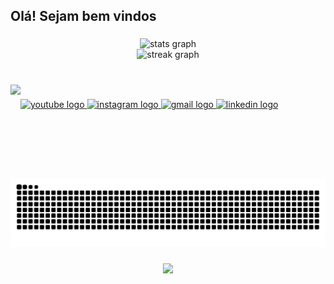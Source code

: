 <h2 align="left">Olá! Sejam bem vindos</h2>

###

<div align="center">
  <img src="https://github-readme-stats.vercel.app/api?username=vitorhmorais&hide_title=false&hide_rank=false&show_icons=true&include_all_commits=true&count_private=true&disable_animations=false&theme=merko&locale=pt-br&hide_border=false" height="150" alt="stats graph" /> <br>
  <img src="https://streak-stats.demolab.com?user=vitorhmorais&locale=pt-br&mode=daily&theme=merko&hide_border=false&border_radius=5" height="150" alt="streak graph"  />
</div>

###

<br clear="both">

<img align="left" height="150" src="https://gifdb.com/images/high/thank-goodness-i-took-that-coding-course-gkl7f76y3vwkuyh9.webp"  />

###

<div align="left">
</div>

###

<div align="left">
  <a href="https://www.youtube.com/@VitorHugoAraujoDeMorais-o5p" target="_blank">
    <img src="https://img.shields.io/static/v1?message=Youtube&logo=youtube&label=&color=FF0000&logoColor=white&labelColor=&style=for-the-badge" height="35" alt="youtube logo"  />
  </a>
  <a href="https://www.instagram.com/vitorugoo_?igsh=NWl4eXk2dW5ueGQy&utm_source=qr" target="_blank">
    <img src="https://img.shields.io/static/v1?message=Instagram&logo=instagram&label=&color=E4405F&logoColor=white&labelColor=&style=for-the-badge" height="35" alt="instagram logo"  />
  </a>
  <a href="vitor.hugo@institutomirante.org" target="_blank">
    <img src="https://img.shields.io/static/v1?message=Gmail&logo=gmail&label=&color=D14836&logoColor=white&labelColor=&style=for-the-badge" height="35" alt="gmail logo"  />
  </a>
  <a href="https://www.linkedin.com/in/vitor-hugo-65a67329b/" target="_blank">
    <img src="https://img.shields.io/static/v1?message=LinkedIn&logo=linkedin&label=&color=0077B5&logoColor=white&labelColor=&style=for-the-badge" height="35" alt="linkedin logo"  />
  </a>
</div>

###

<br clear="both">

<img src="https://raw.githubusercontent.com/vitorhmorais/vitorhmorais/output/snake.svg" alt="Snake animation" />

###

<div align="center">
  <img src="https://visitor-badge.laobi.icu/badge?page_id=vitorhmorais.vitorhmorais&"  />
</div>

###
